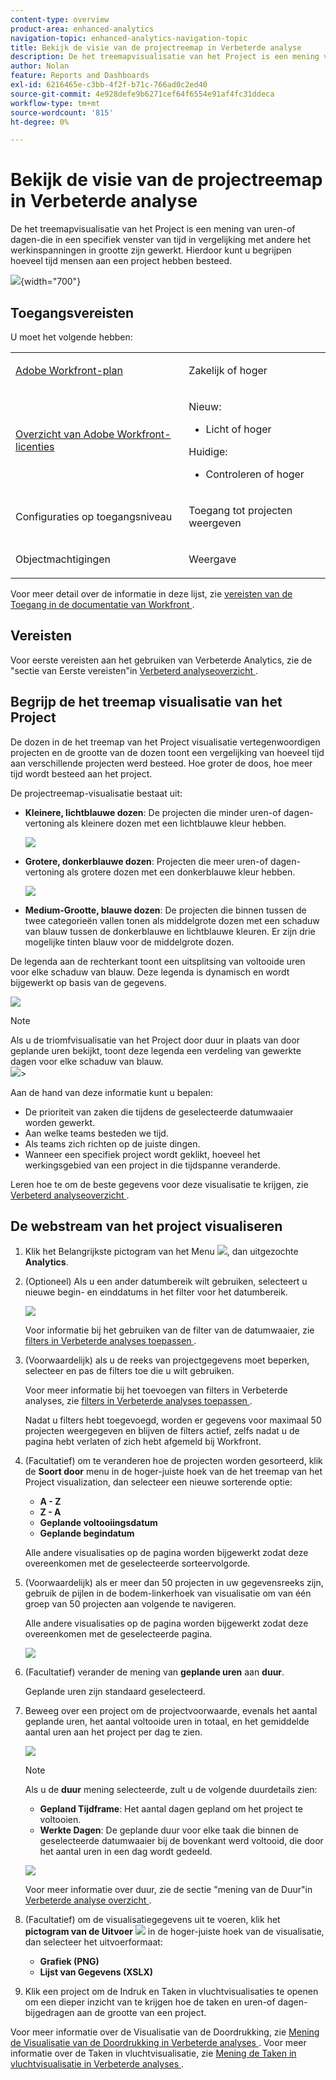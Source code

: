 ```yaml
---
content-type: overview
product-area: enhanced-analytics
navigation-topic: enhanced-analytics-navigation-topic
title: Bekijk de visie van de projectreemap in Verbeterde analyse
description: De het treemapvisualisatie van het Project is een mening van uren-of dagen-die in een specifiek venster van tijd in vergelijking met andere het werkinspanningen in grootte zijn gewerkt. Hierdoor kunt u begrijpen hoeveel tijd mensen aan een project hebben besteed.
author: Nolan
feature: Reports and Dashboards
exl-id: 6216465e-c3bb-4f2f-b71c-766ad0c2ed40
source-git-commit: 4e928defe9b6271cef64f6554e91af4fc31ddeca
workflow-type: tm+mt
source-wordcount: '815'
ht-degree: 0%

---
```


# Bekijk de visie van de projectreemap in Verbeterde analyse

<!-- Audited: 12/2023 -->

De het treemapvisualisatie van het Project is een mening van uren-of dagen-die in een specifiek venster van tijd in vergelijking met andere het werkinspanningen in grootte zijn gewerkt. Hierdoor kunt u begrijpen hoeveel tijd mensen aan een project hebben besteed.

![](assets/project-treemap-350x126.png){width="700"}

## Toegangsvereisten

U moet het volgende hebben:

<table style="table-layout:auto"> 
 <col> 
 <col> 
 <tbody> 
  <tr> 
   <td role="rowheader"><a href="https://www.workfront.com/plans" target="_blank">Adobe Workfront-plan</a></td> 
   <td> <p>Zakelijk of hoger</p> </td> 
  </tr> 
  <tr> 
   <td role="rowheader"><a href="../administration-and-setup/add-users/access-levels-and-object-permissions/wf-licenses.md" class="MCXref xref">Overzicht van Adobe Workfront-licenties</a></td> 
   <td>   <p>Nieuw:</p> 
   <ul><li>Licht of hoger</li></ul>
   <p>Huidige:</p>
   <ul><li>Controleren of hoger</li></ul>
 </td> 
  </tr> 
  <tr> 
   <td role="rowheader">Configuraties op toegangsniveau</td> 
   <td> <p>Toegang tot projecten weergeven</p> <!--<p>Note: If you still don't have access, ask your Workfront administrator if they set additional restrictions in your access level.<br>For information on how a Workfront administrator can change your access level, see <a href="../administration-and-setup/add-users/configure-and-grant-access/create-modify-access-levels.md" class="MCXref xref">Create or modify custom access levels</a>.</p>--> </td> 
  </tr> 
  <tr> 
   <td role="rowheader">Objectmachtigingen</td> 
   <td> <p>Weergave</p> <!--<p>For information on requesting additional access, see <a href="../workfront-basics/grant-and-request-access-to-objects/request-access.md" class="MCXref xref">Request access to objects </a>.</p>--> </td> 
  </tr> 
 </tbody> 
</table>

Voor meer detail over de informatie in deze lijst, zie [ vereisten van de Toegang in de documentatie van Workfront ](/help/quicksilver/administration-and-setup/add-users/access-levels-and-object-permissions/access-level-requirements-in-documentation.md).

## Vereisten

Voor eerste vereisten aan het gebruiken van Verbeterde Analytics, zie de &quot;sectie van Eerste vereisten&quot;in [ Verbeterd analyseoverzicht ](../enhanced-analytics/enhanced-analytics-overview.md).

## Begrijp de het treemap visualisatie van het Project

De dozen in de het treemap van het Project visualisatie vertegenwoordigen projecten en de grootte van de dozen toont een vergelijking van hoeveel tijd aan verschillende projecten werd besteed. Hoe groter de doos, hoe meer tijd wordt besteed aan het project.

De projectreemap-visualisatie bestaat uit:

* **Kleinere, lichtblauwe dozen**: De projecten die minder uren-of dagen-vertoning als kleinere dozen met een lichtblauwe kleur hebben.

  ![](assets/project-treemap-smaller-box.png)

* **Grotere, donkerblauwe dozen**: Projecten die meer uren-of dagen-vertoning als grotere dozen met een donkerblauwe kleur hebben.

  ![](assets/project-treemap-larger-box-350x205.png)

* **Medium-Grootte, blauwe dozen**: De projecten die binnen tussen de twee categorieën vallen tonen als middelgrote dozen met een schaduw van blauw tussen de donkerblauwe en lichtblauwe kleuren. Er zijn drie mogelijke tinten blauw voor de middelgrote dozen.

De legenda aan de rechterkant toont een uitsplitsing van voltooide uren voor elke schaduw van blauw. Deze legenda is dynamisch en wordt bijgewerkt op basis van de gegevens.

![](assets/project-treemap-hours-completed.png)

>[!NOTE]
>
>Als u de triomfvisualisatie van het Project door duur in plaats van door geplande uren bekijkt, toont deze legenda een verdeling van gewerkte dagen voor elke schaduw van blauw.\
>![](assets/project-treemap-days-worked.png)>

Aan de hand van deze informatie kunt u bepalen:

* De prioriteit van zaken die tijdens de geselecteerde datumwaaier worden gewerkt.
* Aan welke teams besteden we tijd.
* Als teams zich richten op de juiste dingen.
* Wanneer een specifiek project wordt geklikt, hoeveel het werkingsgebied van een project in die tijdspanne veranderde.

Leren hoe te om de beste gegevens voor deze visualisatie te krijgen, zie [ Verbeterd analyseoverzicht ](../enhanced-analytics/enhanced-analytics-overview.md).

## De webstream van het project visualiseren

1. Klik het Belangrijkste pictogram van het Menu ![](assets/main-menu-icon-16x12.png), dan uitgezochte **Analytics**.
1. (Optioneel) Als u een ander datumbereik wilt gebruiken, selecteert u nieuwe begin- en einddatums in het filter voor het datumbereik.

   ![](assets/filters-select-date-range-350x344.png)

   Voor informatie bij het gebruiken van de filter van de datumwaaier, zie [ filters in Verbeterde analyses toepassen ](../enhanced-analytics/use-enhanced-analytics-filters.md).

1. (Voorwaardelijk) als u de reeks van projectgegevens moet beperken, selecteer en pas de filters toe die u wilt gebruiken.

   Voor meer informatie bij het toevoegen van filters in Verbeterde analyses, zie [ filters in Verbeterde analyses toepassen ](../enhanced-analytics/use-enhanced-analytics-filters.md).

   Nadat u filters hebt toegevoegd, worden er gegevens voor maximaal 50 projecten weergegeven en blijven de filters actief, zelfs nadat u de pagina hebt verlaten of zich hebt afgemeld bij Workfront.

1. (Facultatief) om te veranderen hoe de projecten worden gesorteerd, klik de **Soort door** menu in de hoger-juiste hoek van de het treemap van het Project visualization, dan selecteer een nieuwe sorterende optie:

   * **A - Z**
   * **Z - A**
   * **Geplande voltooiingsdatum**
   * **Geplande begindatum**

   Alle andere visualisaties op de pagina worden bijgewerkt zodat deze overeenkomen met de geselecteerde sorteervolgorde.

1. (Voorwaardelijk) als er meer dan 50 projecten in uw gegevensreeks zijn, gebruik de pijlen in de bodem-linkerhoek van visualisatie om van één groep van 50 projecten aan volgende te navigeren.

   Alle andere visualisaties op de pagina worden bijgewerkt zodat deze overeenkomen met de geselecteerde pagina.

   ![](assets/pagination-350x118.png)

1. (Facultatief) verander de mening van **geplande uren** aan **duur**.

   Geplande uren zijn standaard geselecteerd.

1. Beweeg over een project om de projectvoorwaarde, evenals het aantal geplande uren, het aantal voltooide uren in totaal, en het gemiddelde aantal uren aan het project per dag te zien.

   ![](assets/project-treemap-project-details-350x404.png)

   >[!NOTE]
   >
   >Als u de **duur** mening selecteerde, zult u de volgende duurdetails zien:
   >
   >* **Gepland Tijdframe**: Het aantal dagen gepland om het project te voltooien.
   >* **Werkte Dagen**: De geplande duur voor elke taak die binnen de geselecteerde datumwaaier bij de bovenkant werd voltooid, die door het aantal uren in een dag wordt gedeeld.
   >   
   >![](assets/duration-treemap-350x159.png)
   >
   >Voor meer informatie over duur, zie de sectie &quot;mening van de Duur&quot;in [ Verbeterde analyse overzicht ](../enhanced-analytics/enhanced-analytics-overview.md).

1. (Facultatief) om de visualisatiegegevens uit te voeren, klik het **pictogram van de Uitvoer** ![](assets/export.png) in de hoger-juiste hoek van de visualisatie, dan selecteer het uitvoerformaat:

   * **Grafiek (PNG)**
   * **Lijst van Gegevens (XSLX)**

1. Klik een project om de Indruk en Taken in vluchtvisualisaties te openen om een dieper inzicht van te krijgen hoe de taken en uren-of dagen-bijgedragen aan de grootte van een project.

Voor meer informatie over de Visualisatie van de Doordrukking, zie [ Mening de Visualisatie van de Doordrukking in Verbeterde analyses ](../enhanced-analytics/burndown-overview.md). Voor meer informatie over de Taken in vluchtvisualisatie, zie [ Mening de Taken in vluchtvisualisatie in Verbeterde analyses ](../enhanced-analytics/tasks-in-flight-overview.md).

